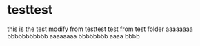 # testtest
this is the test
modify from testtest
test from test folder
aaaaaaaa
bbbbbbbbbbb
aaaaaaaa
bbbbbbbb
aaaa
bbbb

